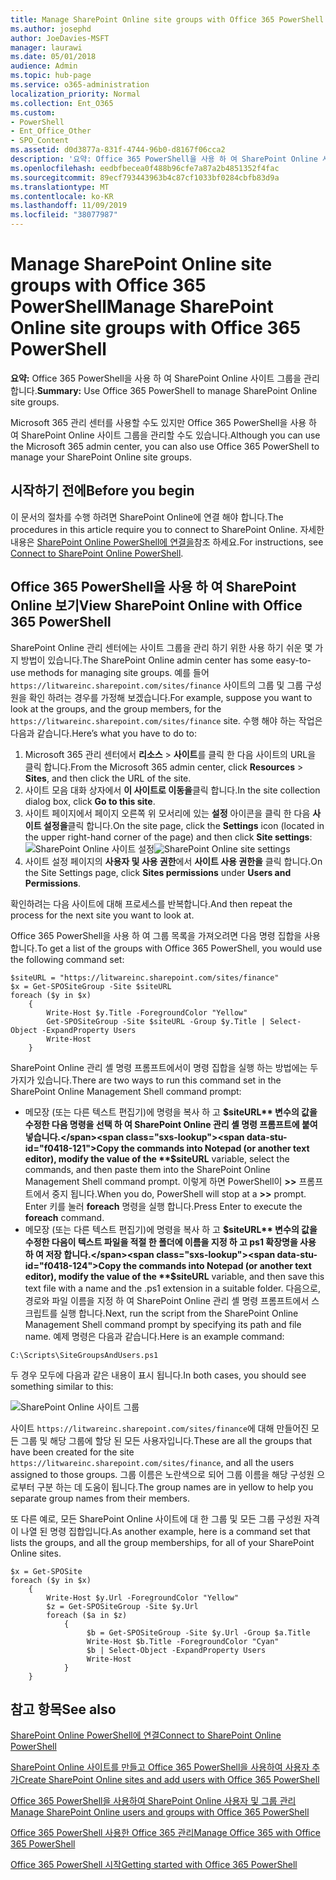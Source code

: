 ```yaml
---
title: Manage SharePoint Online site groups with Office 365 PowerShell
ms.author: josephd
author: JoeDavies-MSFT
manager: laurawi
ms.date: 05/01/2018
audience: Admin
ms.topic: hub-page
ms.service: o365-administration
localization_priority: Normal
ms.collection: Ent_O365
ms.custom:
- PowerShell
- Ent_Office_Other
- SPO_Content
ms.assetid: d0d3877a-831f-4744-96b0-d8167f06cca2
description: '요약: Office 365 PowerShell을 사용 하 여 SharePoint Online 사이트 그룹을 관리 합니다.'
ms.openlocfilehash: eedbfbecea0f488b96cfe7a87a2b4851352f4fac
ms.sourcegitcommit: 89ecf793443963b4c87cf1033bf0284cbfb83d9a
ms.translationtype: MT
ms.contentlocale: ko-KR
ms.lasthandoff: 11/09/2019
ms.locfileid: "38077987"
---
```

# <a name="manage-sharepoint-online-site-groups-with-office-365-powershell"></a><span data-ttu-id="f0418-103">Manage SharePoint Online site groups with Office 365 PowerShell</span><span class="sxs-lookup"><span data-stu-id="f0418-103">Manage SharePoint Online site groups with Office 365 PowerShell</span></span>

 <span data-ttu-id="f0418-104">**요약:** Office 365 PowerShell을 사용 하 여 SharePoint Online 사이트 그룹을 관리 합니다.</span><span class="sxs-lookup"><span data-stu-id="f0418-104">**Summary:** Use Office 365 PowerShell to manage SharePoint Online site groups.</span></span>
  
<span data-ttu-id="f0418-105">Microsoft 365 관리 센터를 사용할 수도 있지만 Office 365 PowerShell을 사용 하 여 SharePoint Online 사이트 그룹을 관리할 수도 있습니다.</span><span class="sxs-lookup"><span data-stu-id="f0418-105">Although you can use the Microsoft 365 admin center, you can also use Office 365 PowerShell to manage your SharePoint Online site groups.</span></span>

## <a name="before-you-begin"></a><span data-ttu-id="f0418-106">시작하기 전에</span><span class="sxs-lookup"><span data-stu-id="f0418-106">Before you begin</span></span>

<span data-ttu-id="f0418-107">이 문서의 절차를 수행 하려면 SharePoint Online에 연결 해야 합니다.</span><span class="sxs-lookup"><span data-stu-id="f0418-107">The procedures in this article require you to connect to SharePoint Online.</span></span> <span data-ttu-id="f0418-108">자세한 내용은 [SharePoint Online PowerShell에 연결을](https://docs.microsoft.com/powershell/sharepoint/sharepoint-online/connect-sharepoint-online?view=sharepoint-ps)참조 하세요.</span><span class="sxs-lookup"><span data-stu-id="f0418-108">For instructions, see [Connect to SharePoint Online PowerShell](https://docs.microsoft.com/powershell/sharepoint/sharepoint-online/connect-sharepoint-online?view=sharepoint-ps).</span></span>

## <a name="view-sharepoint-online-with-office-365-powershell"></a><span data-ttu-id="f0418-109">Office 365 PowerShell을 사용 하 여 SharePoint Online 보기</span><span class="sxs-lookup"><span data-stu-id="f0418-109">View SharePoint Online with Office 365 PowerShell</span></span>

<span data-ttu-id="f0418-110">SharePoint Online 관리 센터에는 사이트 그룹을 관리 하기 위한 사용 하기 쉬운 몇 가지 방법이 있습니다.</span><span class="sxs-lookup"><span data-stu-id="f0418-110">The SharePoint Online admin center has some easy-to-use methods for managing site groups.</span></span> <span data-ttu-id="f0418-111">예를 들어 `https://litwareinc.sharepoint.com/sites/finance` 사이트의 그룹 및 그룹 구성원을 확인 하려는 경우를 가정해 보겠습니다.</span><span class="sxs-lookup"><span data-stu-id="f0418-111">For example, suppose you want to look at the groups, and the group members, for the `https://litwareinc.sharepoint.com/sites/finance` site.</span></span> <span data-ttu-id="f0418-112">수행 해야 하는 작업은 다음과 같습니다.</span><span class="sxs-lookup"><span data-stu-id="f0418-112">Here’s what you have to do to:</span></span>

1. <span data-ttu-id="f0418-113">Microsoft 365 관리 센터에서 **리소스** > **사이트**를 클릭 한 다음 사이트의 URL을 클릭 합니다.</span><span class="sxs-lookup"><span data-stu-id="f0418-113">From the Microsoft 365 admin center, click **Resources** > **Sites**, and then click the URL of the site.</span></span>
2. <span data-ttu-id="f0418-114">사이트 모음 대화 상자에서 **이 사이트로 이동을**클릭 합니다.</span><span class="sxs-lookup"><span data-stu-id="f0418-114">In the site collection dialog box, click **Go to this site**.</span></span>
3. <span data-ttu-id="f0418-115">사이트 페이지에서 페이지 오른쪽 위 모서리에 있는 **설정** 아이콘을 클릭 한 다음 **사이트 설정을**클릭 합니다.</span><span class="sxs-lookup"><span data-stu-id="f0418-115">On the site page, click the **Settings** icon (located in the upper right-hand corner of the page) and then click **Site settings**:</span></span><br/>
<span data-ttu-id="f0418-116">![SharePoint Online 사이트 설정](media/spo-site-settings.png)</span><span class="sxs-lookup"><span data-stu-id="f0418-116">![SharePoint Online site settings](media/spo-site-settings.png)</span></span><br/>
4. <span data-ttu-id="f0418-117">사이트 설정 페이지의 **사용자 및 사용 권한**에서 **사이트 사용 권한을** 클릭 합니다.</span><span class="sxs-lookup"><span data-stu-id="f0418-117">On the Site Settings page, click **Sites permissions** under **Users and Permissions**.</span></span>

<span data-ttu-id="f0418-118">확인하려는 다음 사이트에 대해 프로세스를 반복합니다.</span><span class="sxs-lookup"><span data-stu-id="f0418-118">And then repeat the process for the next site you want to look at.</span></span>

<span data-ttu-id="f0418-119">Office 365 PowerShell을 사용 하 여 그룹 목록을 가져오려면 다음 명령 집합을 사용 합니다.</span><span class="sxs-lookup"><span data-stu-id="f0418-119">To get a list of the groups with Office 365 PowerShell, you would use the following command set:</span></span>

```
$siteURL = "https://litwareinc.sharepoint.com/sites/finance"
$x = Get-SPOSiteGroup -Site $siteURL
foreach ($y in $x)
    {
        Write-Host $y.Title -ForegroundColor "Yellow"
        Get-SPOSiteGroup -Site $siteURL -Group $y.Title | Select-Object -ExpandProperty Users
        Write-Host
    }
```

<span data-ttu-id="f0418-120">SharePoint Online 관리 셸 명령 프롬프트에서이 명령 집합을 실행 하는 방법에는 두 가지가 있습니다.</span><span class="sxs-lookup"><span data-stu-id="f0418-120">There are two ways to run this command set in the SharePoint Online Management Shell command prompt:</span></span>

- <span data-ttu-id="f0418-121">메모장 (또는 다른 텍스트 편집기)에 명령을 복사 하 고 **$siteURL** 변수의 값을 수정한 다음 명령을 선택 하 여 SharePoint Online 관리 셸 명령 프롬프트에 붙여 넣습니다.</span><span class="sxs-lookup"><span data-stu-id="f0418-121">Copy the commands into Notepad (or another text editor), modify the value of the **$siteURL** variable, select the commands, and then paste them into the SharePoint Online Management Shell command prompt.</span></span> <span data-ttu-id="f0418-122">이렇게 하면 PowerShell이 **>>** 프롬프트에서 중지 됩니다.</span><span class="sxs-lookup"><span data-stu-id="f0418-122">When you do, PowerShell will stop at a **>>** prompt.</span></span> <span data-ttu-id="f0418-123">Enter 키를 눌러 **foreach** 명령을 실행 합니다.</span><span class="sxs-lookup"><span data-stu-id="f0418-123">Press Enter to execute the **foreach** command.</span></span><br/>
- <span data-ttu-id="f0418-124">메모장 (또는 다른 텍스트 편집기)에 명령을 복사 하 고 **$siteURL** 변수의 값을 수정한 다음이 텍스트 파일을 적절 한 폴더에 이름을 지정 하 고 ps1 확장명을 사용 하 여 저장 합니다.</span><span class="sxs-lookup"><span data-stu-id="f0418-124">Copy the commands into Notepad (or another text editor), modify the value of the **$siteURL** variable, and then save this text file with a name and the .ps1 extension in a suitable folder.</span></span> <span data-ttu-id="f0418-125">다음으로, 경로와 파일 이름을 지정 하 여 SharePoint Online 관리 셸 명령 프롬프트에서 스크립트를 실행 합니다.</span><span class="sxs-lookup"><span data-stu-id="f0418-125">Next, run the script from the SharePoint Online Management Shell command prompt by specifying its path and file name.</span></span> <span data-ttu-id="f0418-126">예제 명령은 다음과 같습니다.</span><span class="sxs-lookup"><span data-stu-id="f0418-126">Here is an example command:</span></span>

```
C:\Scripts\SiteGroupsAndUsers.ps1
```

<span data-ttu-id="f0418-127">두 경우 모두에 다음과 같은 내용이 표시 됩니다.</span><span class="sxs-lookup"><span data-stu-id="f0418-127">In both cases, you should see something similar to this:</span></span>

![SharePoint Online 사이트 그룹](media/SPO-site-groups.png)

<span data-ttu-id="f0418-129">사이트 `https://litwareinc.sharepoint.com/sites/finance`에 대해 만들어진 모든 그룹 및 해당 그룹에 할당 된 모든 사용자입니다.</span><span class="sxs-lookup"><span data-stu-id="f0418-129">These are all the groups that have been created for the site `https://litwareinc.sharepoint.com/sites/finance`, and all the users assigned to those groups.</span></span> <span data-ttu-id="f0418-130">그룹 이름은 노란색으로 되어 그룹 이름을 해당 구성원 으로부터 구분 하는 데 도움이 됩니다.</span><span class="sxs-lookup"><span data-stu-id="f0418-130">The group names are in yellow to help you separate group names from their members.</span></span>

<span data-ttu-id="f0418-131">또 다른 예로, 모든 SharePoint Online 사이트에 대 한 그룹 및 모든 그룹 구성원 자격이 나열 된 명령 집합입니다.</span><span class="sxs-lookup"><span data-stu-id="f0418-131">As another example, here is a command set that lists the groups, and all the group memberships, for all of your SharePoint Online sites.</span></span>

```
$x = Get-SPOSite
foreach ($y in $x)
    {
        Write-Host $y.Url -ForegroundColor "Yellow"
        $z = Get-SPOSiteGroup -Site $y.Url
        foreach ($a in $z)
            {
                 $b = Get-SPOSiteGroup -Site $y.Url -Group $a.Title 
                 Write-Host $b.Title -ForegroundColor "Cyan"
                 $b | Select-Object -ExpandProperty Users
                 Write-Host
            }
    }
```
    
## <a name="see-also"></a><span data-ttu-id="f0418-132">참고 항목</span><span class="sxs-lookup"><span data-stu-id="f0418-132">See also</span></span>

[<span data-ttu-id="f0418-133">SharePoint Online PowerShell에 연결</span><span class="sxs-lookup"><span data-stu-id="f0418-133">Connect to SharePoint Online PowerShell</span></span>](https://docs.microsoft.com/powershell/sharepoint/sharepoint-online/connect-sharepoint-online?view=sharepoint-ps)

[<span data-ttu-id="f0418-134">SharePoint Online 사이트를 만들고 Office 365 PowerShell을 사용하여 사용자 추가</span><span class="sxs-lookup"><span data-stu-id="f0418-134">Create SharePoint Online sites and add users with Office 365 PowerShell</span></span>](create-sharepoint-sites-and-add-users-with-powershell.md)

[<span data-ttu-id="f0418-135">Office 365 PowerShell을 사용하여 SharePoint Online 사용자 및 그룹 관리</span><span class="sxs-lookup"><span data-stu-id="f0418-135">Manage SharePoint Online users and groups with Office 365 PowerShell</span></span>](manage-sharepoint-users-and-groups-with-powershell.md)

[<span data-ttu-id="f0418-136">Office 365 PowerShell 사용한 Office 365 관리</span><span class="sxs-lookup"><span data-stu-id="f0418-136">Manage Office 365 with Office 365 PowerShell</span></span>](manage-office-365-with-office-365-powershell.md)
  
[<span data-ttu-id="f0418-137">Office 365 PowerShell 시작</span><span class="sxs-lookup"><span data-stu-id="f0418-137">Getting started with Office 365 PowerShell</span></span>](getting-started-with-office-365-powershell.md)

